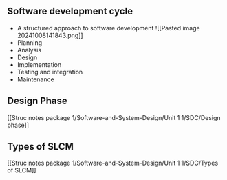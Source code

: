 ## Software development cycle
-  A structured approach to software development
![[Pasted image 20241008141843.png]]
- Planning
- Analysis
- Design
- Implementation
- Testing and integration
- Maintenance
## Design Phase
[[Struc notes package 1/Software-and-System-Design/Unit 1 1/SDC/Design phase]]
## Types of SLCM
[[Struc notes package 1/Software-and-System-Design/Unit 1 1/SDC/Types of SLCM]]
